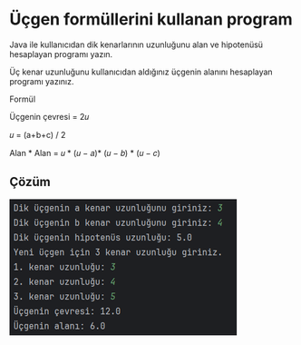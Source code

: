 # Üçgen formüllerini kullanan program
Java ile kullanıcıdan dik kenarlarının uzunluğunu alan ve hipotenüsü hesaplayan programı yazın.

Üç kenar uzunluğunu kullanıcıdan aldığınız üçgenin alanını hesaplayan programı yazınız.

Formül

Üçgenin çevresi = 2𝑢

𝑢 = (a+b+c) / 2

Alan * Alan = 𝑢 * (𝑢 − 𝑎)* (𝑢 − 𝑏) * (𝑢 − 𝑐)

## Çözüm

![üçgen_formülleri](./images/üçgen%20formülleri.png)


